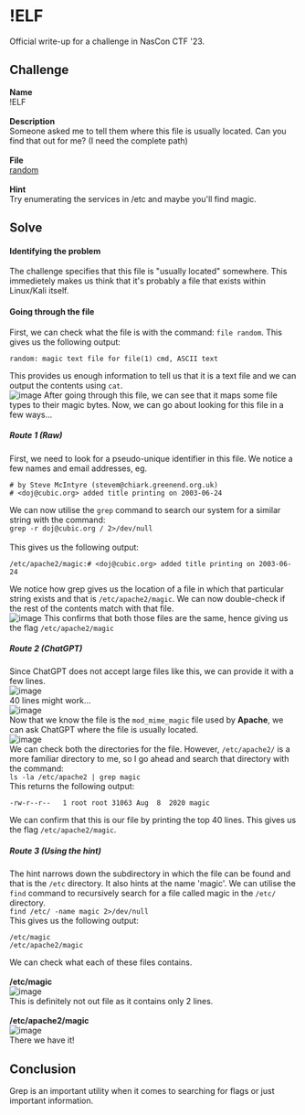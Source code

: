 # !ELF
Official write-up for a challenge in NasCon CTF '23.

## Challenge
<b>Name</b><br/>
!ELF<br/><br/>
<b>Description</b><br/>
Someone asked me to tell them where this file is usually located. Can you find that out for me? (I need the complete path)<br/><br/>
<b>File</b><br/>
[random](./random)<br/><br/>
<b>Hint</b><br/>
Try enumerating the services in /etc and maybe you'll find magic.

## Solve

#### Identifying the problem
The challenge specifies that this file is "usually located" somewhere. This immedietely makes us think that it's probably a file that exists within Linux/Kali itself.
#### Going through the file
First, we can check what the file is with the command: ```file random```. This gives us the following output:<br/>
```
random: magic text file for file(1) cmd, ASCII text
```
This provides us enough information to tell us that it is a text file and we can output the contents using ```cat```.<br/>
![image](https://user-images.githubusercontent.com/88616338/226199660-bbcacabc-50ef-4a4d-b21b-7ca1b8a942ea.png)
After going through this file, we can see that it maps some file types to their magic bytes. Now, we can go about looking for this file in a few ways...

##### Route 1 (Raw)
First, we need to look for a pseudo-unique identifier in this file. We notice a few names and email addresses, eg.
```
# by Steve McIntyre (stevem@chiark.greenend.org.uk)
# <doj@cubic.org> added title printing on 2003-06-24
```
We can now utilise the ```grep``` command to search our system for a similar string with the command:<br/>
```grep -r doj@cubic.org / 2>/dev/null```<br/><br/>
This gives us the following output:
```
/etc/apache2/magic:# <doj@cubic.org> added title printing on 2003-06-24
```
We notice how grep gives us the location of a file in which that particular string exists and that is ```/etc/apache2/magic```. We can now double-check if the rest of the contents match with that file.<br/>
![image](https://user-images.githubusercontent.com/88616338/226200471-2988e26a-c0ae-459e-b006-cba01463363a.png)
This confirms that both those files are the same, hence giving us the flag ```/etc/apache2/magic```

##### Route 2 (ChatGPT)
Since ChatGPT does not accept large files like this, we can provide it with a few lines.<br/>
![image](https://user-images.githubusercontent.com/88616338/226200721-5d7d72a7-6b2d-4fbd-8729-e39037c97a6a.png)<br/>
40 lines might work...<br/>
![image](https://user-images.githubusercontent.com/88616338/226200928-0016879e-bdea-4f18-b543-ab9983bc62e7.png)
<br/>
Now that we know the file is the ```mod_mime_magic``` file used by <b>Apache</b>, we can ask ChatGPT where the file is usually located.<br/>
![image](https://user-images.githubusercontent.com/88616338/226201023-33c8b573-de04-4e63-80a1-e7a320877f2e.png)
<br/>
We can check both the directories for the file. However, ```/etc/apache2/``` is a more familiar directory to me, so I go ahead and search that directory with the command:<br/>
```ls -la /etc/apache2 | grep magic```<br/>
This returns the following output:
```
-rw-r--r--   1 root root 31063 Aug  8  2020 magic
```
We can confirm that this is our file by printing the top 40 lines. This gives us the flag ```/etc/apache2/magic```.

##### Route 3 (Using the hint)
The hint narrows down the subdirectory in which the file can be found and that is the ```/etc``` directory. It also hints at the name 'magic'. We can utilise the ```find``` command to recursively search for a file called magic in the ```/etc/``` directory.<br/>
```find /etc/ -name magic 2>/dev/null```<br/>
This gives us the following output:
```
/etc/magic
/etc/apache2/magic
```
We can check what each of these files contains.<br/><br/>
<b>/etc/magic</b><br/>
![image](https://user-images.githubusercontent.com/88616338/226203217-7322fe3a-29e6-4da2-9db9-85f940fadb71.png)
<br/>This is definitely not out file as it contains only 2 lines.<br/><br/>
<b>/etc/apache2/magic</b><br/>
![image](https://user-images.githubusercontent.com/88616338/226203315-6c59b7da-785c-442e-bda4-67f3b529aca1.png)
<br/>There we have it!

## Conclusion
Grep is an important utility when it comes to searching for flags or just important information.


